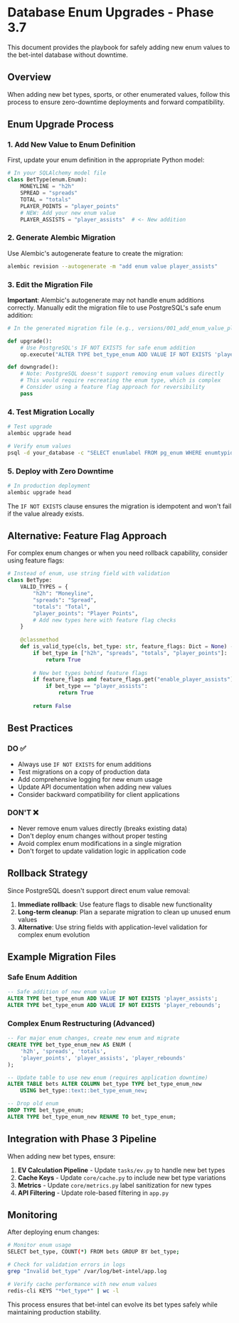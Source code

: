 # Database Enum Upgrades - Phase 3.7

This document provides the playbook for safely adding new enum values to the bet-intel database without downtime.

## Overview

When adding new bet types, sports, or other enumerated values, follow this process to ensure zero-downtime deployments and forward compatibility.

## Enum Upgrade Process

### 1. Add New Value to Enum Definition

First, update your enum definition in the appropriate Python model:

```python
# In your SQLAlchemy model file
class BetType(enum.Enum):
    MONEYLINE = "h2h"
    SPREAD = "spreads" 
    TOTAL = "totals"
    PLAYER_POINTS = "player_points"
    # NEW: Add your new enum value
    PLAYER_ASSISTS = "player_assists"  # <- New addition
```

### 2. Generate Alembic Migration

Use Alembic's autogenerate feature to create the migration:

```bash
alembic revision --autogenerate -m "add enum value player_assists"
```

### 3. Edit the Migration File

**Important**: Alembic's autogenerate may not handle enum additions correctly. Manually edit the migration file to use PostgreSQL's safe enum addition:

```python
# In the generated migration file (e.g., versions/001_add_enum_value_player_assists.py)

def upgrade():
    # Use PostgreSQL's IF NOT EXISTS for safe enum addition
    op.execute("ALTER TYPE bet_type_enum ADD VALUE IF NOT EXISTS 'player_assists'")

def downgrade():
    # Note: PostgreSQL doesn't support removing enum values directly
    # This would require recreating the enum type, which is complex
    # Consider using a feature flag approach for reversibility
    pass
```

### 4. Test Migration Locally

```bash
# Test upgrade
alembic upgrade head

# Verify enum values
psql -d your_database -c "SELECT enumlabel FROM pg_enum WHERE enumtypid = 'bet_type_enum'::regtype;"
```

### 5. Deploy with Zero Downtime

```bash
# In production deployment
alembic upgrade head
```

The `IF NOT EXISTS` clause ensures the migration is idempotent and won't fail if the value already exists.

## Alternative: Feature Flag Approach

For complex enum changes or when you need rollback capability, consider using feature flags:

```python
# Instead of enum, use string field with validation
class BetType:
    VALID_TYPES = {
        "h2h": "Moneyline",
        "spreads": "Spread",
        "totals": "Total",
        "player_points": "Player Points",
        # Add new types here with feature flag checks
    }
    
    @classmethod
    def is_valid_type(cls, bet_type: str, feature_flags: Dict = None) -> bool:
        if bet_type in ["h2h", "spreads", "totals", "player_points"]:
            return True
        
        # New bet types behind feature flags
        if feature_flags and feature_flags.get("enable_player_assists"):
            if bet_type == "player_assists":
                return True
                
        return False
```

## Best Practices

### DO ✅
- Always use `IF NOT EXISTS` for enum additions
- Test migrations on a copy of production data
- Add comprehensive logging for new enum usage
- Update API documentation when adding new values
- Consider backward compatibility for client applications

### DON'T ❌ 
- Never remove enum values directly (breaks existing data)
- Don't deploy enum changes without proper testing
- Avoid complex enum modifications in a single migration
- Don't forget to update validation logic in application code

## Rollback Strategy

Since PostgreSQL doesn't support direct enum value removal:

1. **Immediate rollback**: Use feature flags to disable new functionality
2. **Long-term cleanup**: Plan a separate migration to clean up unused enum values
3. **Alternative**: Use string fields with application-level validation for complex enum evolution

## Example Migration Files

### Safe Enum Addition
```sql
-- Safe addition of new enum value
ALTER TYPE bet_type_enum ADD VALUE IF NOT EXISTS 'player_assists';
ALTER TYPE bet_type_enum ADD VALUE IF NOT EXISTS 'player_rebounds';
```

### Complex Enum Restructuring (Advanced)
```sql
-- For major enum changes, create new enum and migrate
CREATE TYPE bet_type_enum_new AS ENUM (
    'h2h', 'spreads', 'totals', 
    'player_points', 'player_assists', 'player_rebounds'
);

-- Update table to use new enum (requires application downtime)
ALTER TABLE bets ALTER COLUMN bet_type TYPE bet_type_enum_new 
    USING bet_type::text::bet_type_enum_new;

-- Drop old enum
DROP TYPE bet_type_enum;
ALTER TYPE bet_type_enum_new RENAME TO bet_type_enum;
```

## Integration with Phase 3 Pipeline

When adding new bet types, ensure:

1. **EV Calculation Pipeline** - Update `tasks/ev.py` to handle new bet types
2. **Cache Keys** - Update `core/cache.py` to include new bet type variations  
3. **Metrics** - Update `core/metrics.py` label sanitization for new types
4. **API Filtering** - Update role-based filtering in `app.py`

## Monitoring

After deploying enum changes:

```bash
# Monitor enum usage
SELECT bet_type, COUNT(*) FROM bets GROUP BY bet_type;

# Check for validation errors in logs
grep "Invalid bet_type" /var/log/bet-intel/app.log

# Verify cache performance with new enum values
redis-cli KEYS "*bet_type*" | wc -l
```

This process ensures that bet-intel can evolve its bet types safely while maintaining production stability. 